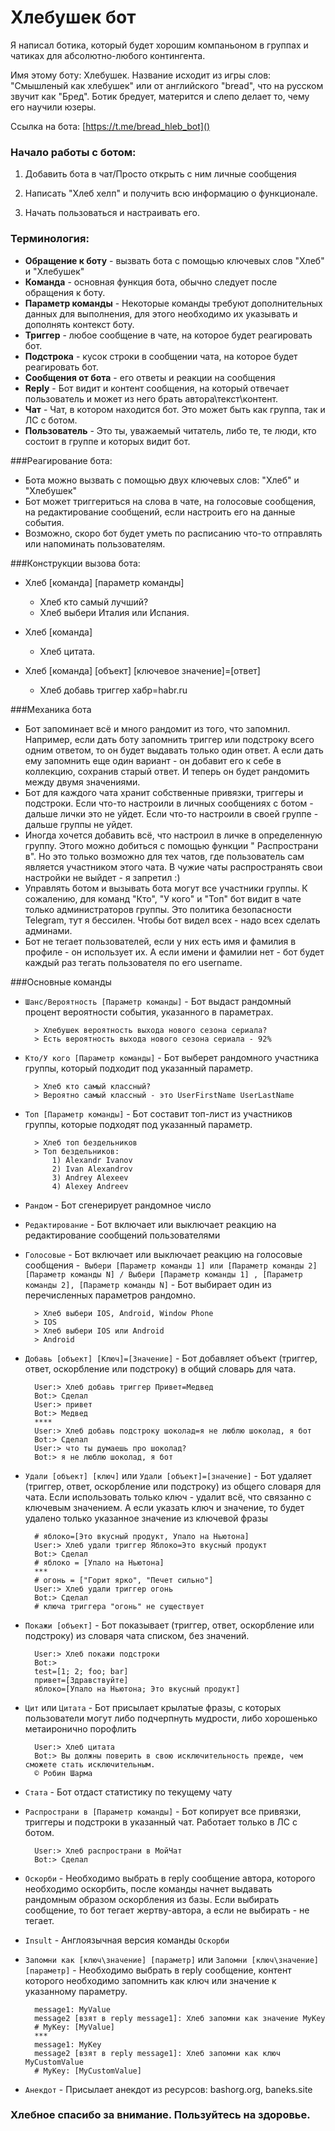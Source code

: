 # Хлебушек бот

Я написал ботика, который будет хорошим компаньоном в группах и чатиках для абсолютно-любого контингента.

Имя этому боту: Хлебушек. Название исходит из игры слов: "Смышленый как хлебушек" или от английского "bread", что на
русском звучит как "Бред". Ботик бредует, матерится и слепо делает то, чему его научили юзеры.

Ссылка на бота: [https://t.me/bread_hleb_bot]()

### Начало работы с ботом:

1) Добавить бота в чат/Просто открыть с ним личные сообщения

2) Написать "Хлеб хелп" и получить всю информацию о функционале.

3) Начать пользоваться и настраивать его.

### Терминология:

- **Обращение к боту** - вызвать бота с помощью ключевых слов "Хлеб" и "Хлебушек"
- **Команда** - основная функция бота, обычно следует после обращения к боту.
- **Параметр команды** - Некоторые команды требуют дополнительных данных для выполнения, для этого необходимо их
  указывать и дополнять контекст боту.
- **Триггер** - любое сообщение в чате, на которое будет реагировать бот.
- **Подстрока** - кусок строки в сообщении чата, на которое будет реагировать бот.
- **Сообщения от бота** - его ответы и реакции на сообщения
- **Reply** - Бот видит и контент сообщения, на который отвечает пользователь и может из него брать автора\текст\контент.
- **Чат** - Чат, в котором находится бот. Это может быть как группа, так и ЛС с ботом. 
- **Пользователь** - Это ты, уважаемый читатель, либо те, те люди, кто состоит в группе и которых видит бот.

###Реагирование бота:

- Бота можно вызвать с помощью двух ключевых слов: "Хлеб" и "Хлебушек"
- Бот может триггериться на слова в чате, на голосовые сообщения, на редактирование сообщений, если настроить его на
  данные события.
- Возможно, скоро бот будет уметь по расписанию что-то отправлять или напоминать пользователям.

###Конструкции вызова бота:

- Хлеб [команда] [параметр команды]
    - Хлеб кто самый лучший?
    - Хлеб выбери Италия или Испания.

- Хлеб [команда]
    - Хлеб цитата.

- Хлеб [команда] [объект] [ключевое значение]=[ответ]
    - Хлеб добавь триггер хабр=habr.ru

###Механика бота

- Бот запоминает всё и много рандомит из того, что запомнил. Например, если дать боту запомнить триггер или подстроку
  всего одним ответом, то он будет выдавать только один ответ. А если дать ему запомнить еще один вариант - он добавит
  его к себе в коллекцию, сохранив старый ответ. И теперь он будет рандомить между двумя значениями.
- Бот для каждого чата хранит собственные привязки, триггеры и подстроки. Если что-то настроили в личных сообщениях с
  ботом - дальше лички это не уйдет. Если что-то настроили в своей группе - дальше группы не уйдет.
- Иногда хочется добавить всё, что настроил в личке в определенную группу. Этого можно добиться с помощью функции "
  Распространи в". Но это только возможно для тех чатов, где пользователь сам является участником этого чата. В чужие
  чаты распространять свои настройки не выйдет - я запретил :)
- Управлять ботом и вызывать бота могут все участники группы. К сожалению, для команд "Кто", "У кого" и "Топ" бот видит
  в чате только администраторов группы. Это политика безопасности Telegram, тут я бессилен. Чтобы бот видел всех - надо
  всех сделать админами.
- Бот не тегает пользователей, если у них есть имя и фамилия в профиле - он использует их. А если имени и фамилии нет -
  бот будет каждый раз тегать пользователя по его username.

###Основные команды

- `Шанс/Вероятность [Параметр команды]` - Бот выдаст рандомный процент вероятности события, указанного в параметрах.

        > Хлебушек вероятность выхода нового сезона сериала?
        > Есть вероятность выхода нового сезона сериала - 92%

- `Кто/У кого [Параметр команды]` - Бот выберет рандомного участника группы, который подходит под указанный параметр.

        > Хлеб кто самый классный?
        > Вероятно самый классный - это UserFirstName UserLastName

- `Топ [Параметр команды]` - Бот составит топ-лист из участников группы, которые подходят под указанный параметр.

        > Хлеб топ бездельников
        > Топ бездельников:
            1) Alexandr Ivanov 
            2) Ivan Alexandrov
            3) Andrey Alexeev
            4) Alexey Andreev

- `Рандом` - Бот сгенерирует рандомное число
- `Редактирование` - Бот включает или выключает реакцию на редактирование сообщений пользователями
- `Голосовые` - Бот включает или выключает реакцию на голосовые сообщения
-` Выбери [Параметр команды 1] или [Параметр команды 2] [Параметр команды N] / Выбери [Параметр команды 1]
  , [Параметр команды 2], [Параметр команды N]` - Бот выбирает один из перечисленных параметров рандомно.
        
        > Хлеб выбери IOS, Android, Window Phone
        > IOS
        > Хлеб выбери IOS или Android
        > Android

- `Добавь [объект] [Ключ]=[Значение]` - Бот добавляет объект (триггер, ответ, оскорбление или подстроку) в общий
  словарь для чата.

        User:> Хлеб добавь триггер Привет=Медвед
        Bot:> Сделал
        User:> привет
        Bot:> Медвед
        ****
        User:> Хлеб добавь подстроку шоколад=я не люблю шоколад, я бот
        Bot:> Сделал
        User:> что ты думаешь про шоколад?
        Bot:> я не люблю шоколад, я бот


- `Удали [объект] [ключ]` или `Удали [объект]=[значение]` - Бот удаляет (триггер, ответ, оскорбление или подстроку) из общего словаря
  для чата. Если использовать только ключ - удалит всё, что связанно с ключевым значением. А если указать ключ и значение, то будет удалено только указанное значение из ключевой фразы
        
        # яблоко=[Это вкусный продукт, Упало на Ньютона]
        User:> Хлеб удали триггер Яблоко=Это вкусный продукт
        Bot:> Сделал
        # яблоко = [Упало на Ньютона]
        ***
        # огонь = ["Горит ярко", "Печет сильно"]
        User:> Хлеб удали триггер огонь
        Bot:> Сделал
        # ключа триггера "огонь" не существует

- `Покажи [объект]` - Бот показывает (триггер, ответ, оскорбление или подстроку) из словаря чата списком, без
  значений.

        User:> Хлеб покажи подстроки
        Bot:> 
        test=[1; 2; foo; bar]
        привет=[Здравствуйте]
        яблоко=[Упало на Ньютона; Это вкусный продукт]


- `Цит` или `Цитата` - Бот присылает крылатые фразы, с которых пользователи могут либо подчерпнуть мудрости, либо
  хорошенько метаиронично порофлить

        User:> Хлеб цитата
        Bot:> Вы должны поверить в свою исключительность прежде, чем сможете стать исключительным. 
        © Робин Шарма


- `Стата` - Бот отдаст статистику по текущему чату

- `Распространи в [Параметр команды]` - Бот копирует все привязки, триггеры и подстроки в указанный чат. Работает только в
  ЛС с ботом.

        User:> Хлеб распространи в МойЧат
        Bot:> Сделал

- `Оскорби` - Необходимо выбрать в reply сообщение автора, которого необходимо оскорбить, после команды начнет выдавать рандомным образом оскорбления из базы. Если выбирать сообщение, то бот тегает жертву-автора, а если не выбирать - не тегает.

- `Insult` - Англоязычная версия команды `Оскорби`

- `Запомни как [ключ\значение] [параметр]` или `Запомни [ключ\значение] [параметр]` - Необходимо выбрать в reply сообщение, контент которого необходимо запомнить как ключ или значение к указанному параметру.
      
        message1: MyValue
        message2 [взят в reply message1]: Хлеб запомни как значение MyKey
        # MyKey: [MyValue]
        ***
        message1: MyKey
        message2 [взят в reply message1]: Хлеб запомни как ключ MyCustomValue
        # MyKey: [MyCustomValue]

- `Анекдот` - Присылает анекдот из ресурсов: bashorg.org, baneks.site

### Хлебное спасибо за внимание. Пользуйтесь на здоровье.

